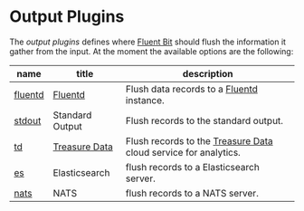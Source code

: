# Output Plugins

The _output plugins_ defines where [Fluent Bit](http://fluentbit.io) should flush the information it gather from the input. At the moment the available options are the following:

| name                      |  title             | description     |
|---------------------------|--------------------|-----------------|
| [fluentd](fluentd.md)     | [Fluentd](http://fluentd.org)  | Flush data records to a [Fluentd](http://fluentd.org) instance.|
| [stdout](stdout.md)       | Standard Output | Flush records to the standard output.|
| [td](td.md)     | [Treasure Data](http://www.treasuredata.com) | Flush records to the [Treasure Data](http://www.treasuredata.com) cloud service for analytics.|
| [es](es.md)     | Elasticsearch | flush records to a Elasticsearch server. |
| [nats](nats.md) | NATS          | flush records to a NATS server. |